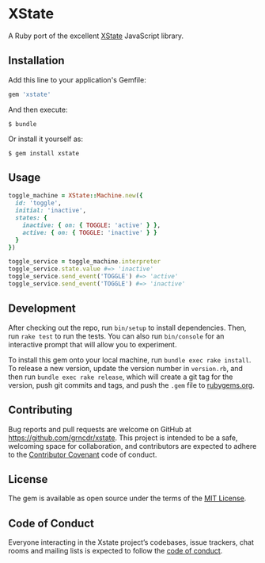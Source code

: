 # XState

A Ruby port of the excellent [XState](http://xstate.js.org) JavaScript library.

## Installation

Add this line to your application's Gemfile:

```ruby
gem 'xstate'
```

And then execute:

    $ bundle

Or install it yourself as:

    $ gem install xstate

## Usage

```rb
toggle_machine = XState::Machine.new({
  id: 'toggle',
  initial: 'inactive',
  states: {
    inactive: { on: { TOGGLE: 'active' } },
    active: { on: { TOGGLE: 'inactive' } }
  }
})

toggle_service = toggle_machine.interpreter
toggle_service.state.value #=> 'inactive'
toggle_service.send_event('TOGGLE') #=> 'active'
toggle_service.send_event('TOGGLE') #=> 'inactive'
```

## Development

After checking out the repo, run `bin/setup` to install dependencies. Then, run `rake test` to run the tests. You can also run `bin/console` for an interactive prompt that will allow you to experiment.

To install this gem onto your local machine, run `bundle exec rake install`. To release a new version, update the version number in `version.rb`, and then run `bundle exec rake release`, which will create a git tag for the version, push git commits and tags, and push the `.gem` file to [rubygems.org](https://rubygems.org).

## Contributing

Bug reports and pull requests are welcome on GitHub at https://github.com/grncdr/xstate. This project is intended to be a safe, welcoming space for collaboration, and contributors are expected to adhere to the [Contributor Covenant](http://contributor-covenant.org) code of conduct.

## License

The gem is available as open source under the terms of the [MIT License](https://opensource.org/licenses/MIT).

## Code of Conduct

Everyone interacting in the Xstate project’s codebases, issue trackers, chat rooms and mailing lists is expected to follow the [code of conduct](https://github.com/grncdr/xstate/blob/master/CODE_OF_CONDUCT.md).
